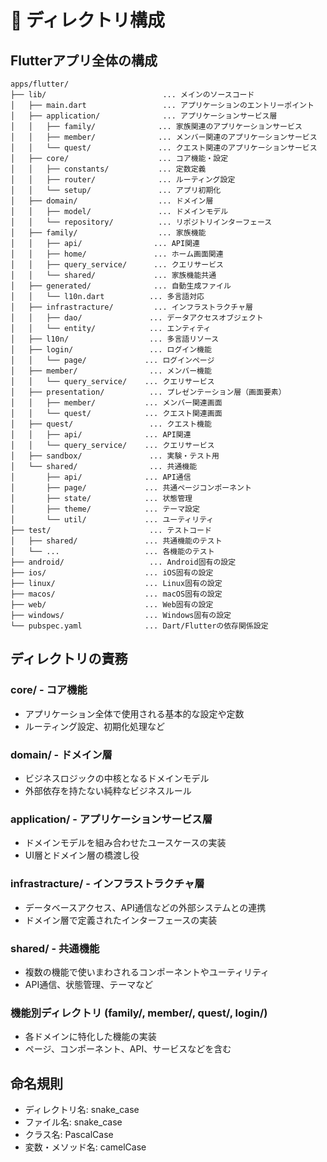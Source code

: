 # 🧱 ディレクトリ構成

## Flutterアプリ全体の構成

```plaintext
apps/flutter/
├── lib/                          ... メインのソースコード
│   ├── main.dart                 ... アプリケーションのエントリーポイント
│   ├── application/              ... アプリケーションサービス層
│   │   ├── family/              ... 家族関連のアプリケーションサービス
│   │   ├── member/              ... メンバー関連のアプリケーションサービス
│   │   └── quest/               ... クエスト関連のアプリケーションサービス
│   ├── core/                    ... コア機能・設定
│   │   ├── constants/           ... 定数定義
│   │   ├── router/              ... ルーティング設定
│   │   └── setup/               ... アプリ初期化
│   ├── domain/                  ... ドメイン層
│   │   ├── model/               ... ドメインモデル
│   │   └── repository/          ... リポジトリインターフェース
│   ├── family/                  ... 家族機能
│   │   ├── api/                ... API関連
│   │   ├── home/               ... ホーム画面関連
│   │   ├── query_service/      ... クエリサービス
│   │   └── shared/             ... 家族機能共通
│   ├── generated/              ... 自動生成ファイル
│   │   └── l10n.dart          ... 多言語対応
│   ├── infrastracture/         ... インフラストラクチャ層
│   │   ├── dao/               ... データアクセスオブジェクト
│   │   └── entity/            ... エンティティ
│   ├── l10n/                  ... 多言語リソース
│   ├── login/                 ... ログイン機能
│   │   └── page/             ... ログインページ
│   ├── member/                ... メンバー機能
│   │   └── query_service/    ... クエリサービス
│   ├── presentation/          ... プレゼンテーション層（画面要素）
│   │   ├── member/           ... メンバー関連画面
│   │   └── quest/            ... クエスト関連画面
│   ├── quest/                 ... クエスト機能
│   │   ├── api/              ... API関連
│   │   └── query_service/    ... クエリサービス
│   ├── sandbox/               ... 実験・テスト用
│   └── shared/                ... 共通機能
│       ├── api/              ... API通信
│       ├── page/             ... 共通ページコンポーネント
│       ├── state/            ... 状態管理
│       ├── theme/            ... テーマ設定
│       └── util/             ... ユーティリティ
├── test/                      ... テストコード
│   ├── shared/               ... 共通機能のテスト
│   └── ...                   ... 各機能のテスト
├── android/                   ... Android固有の設定
├── ios/                      ... iOS固有の設定
├── linux/                    ... Linux固有の設定
├── macos/                    ... macOS固有の設定
├── web/                      ... Web固有の設定
├── windows/                  ... Windows固有の設定
└── pubspec.yaml              ... Dart/Flutterの依存関係設定
```

## ディレクトリの責務

### core/ - コア機能
- アプリケーション全体で使用される基本的な設定や定数
- ルーティング設定、初期化処理など

### domain/ - ドメイン層
- ビジネスロジックの中核となるドメインモデル
- 外部依存を持たない純粋なビジネスルール

### application/ - アプリケーションサービス層
- ドメインモデルを組み合わせたユースケースの実装
- UI層とドメイン層の橋渡し役

### infrastracture/ - インフラストラクチャ層
- データベースアクセス、API通信などの外部システムとの連携
- ドメイン層で定義されたインターフェースの実装

### shared/ - 共通機能
- 複数の機能で使いまわされるコンポーネントやユーティリティ
- API通信、状態管理、テーマなど

### 機能別ディレクトリ (family/, member/, quest/, login/)
- 各ドメインに特化した機能の実装
- ページ、コンポーネント、API、サービスなどを含む

## 命名規則

- ディレクトリ名: snake_case
- ファイル名: snake_case
- クラス名: PascalCase
- 変数・メソッド名: camelCase